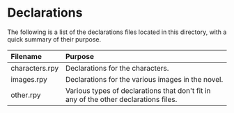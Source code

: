 # Declarations
The following is a list of the declarations files located in this directory, with a quick summary of their purpose.

| Filename | Purpose |
|:---------|:--------|
| characters.rpy | Declarations for the characters. |
| images.rpy | Declarations for the various images in the novel. |
| other.rpy | Various types of declarations that don't fit in any of the other declarations files. |
